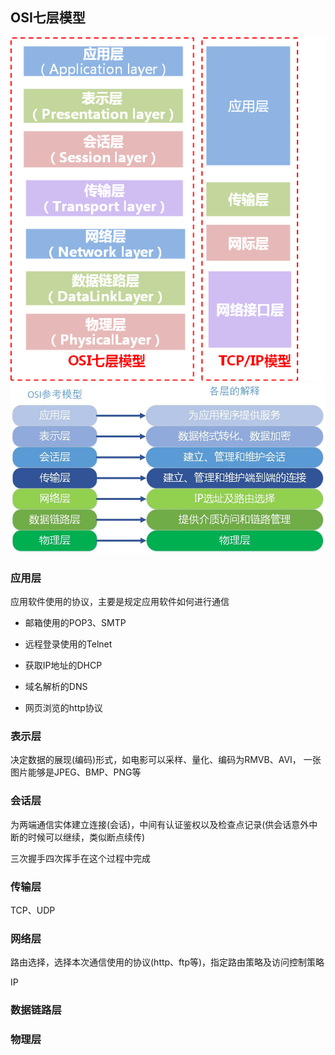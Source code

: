 ## OSI七层模型

![NetworkInfrastructure.png](images/NetworkInfrastructure.png)
![NetworkInfrastructure2.png](images/NetworkInfrastructure2.png)

### 应用层

应用软件使用的协议，主要是规定应用软件如何进行通信

* 邮箱使用的POP3、SMTP
  
* 远程登录使用的Telnet

* 获取IP地址的DHCP

* 域名解析的DNS

* 网页浏览的http协议

### 表示层

决定数据的展现(编码)形式，如电影可以采样、量化、编码为RMVB、AVI，
一张图片能够是JPEG、BMP、PNG等

### 会话层

为两端通信实体建立连接(会话)，中间有认证鉴权以及检查点记录(供会话意外中断的时候可以继续，类似断点续传)

三次握手四次挥手在这个过程中完成

### 传输层

TCP、UDP

### 网络层

路由选择，选择本次通信使用的协议(http、ftp等)，指定路由策略及访问控制策略

IP

### 数据链路层
### 物理层
